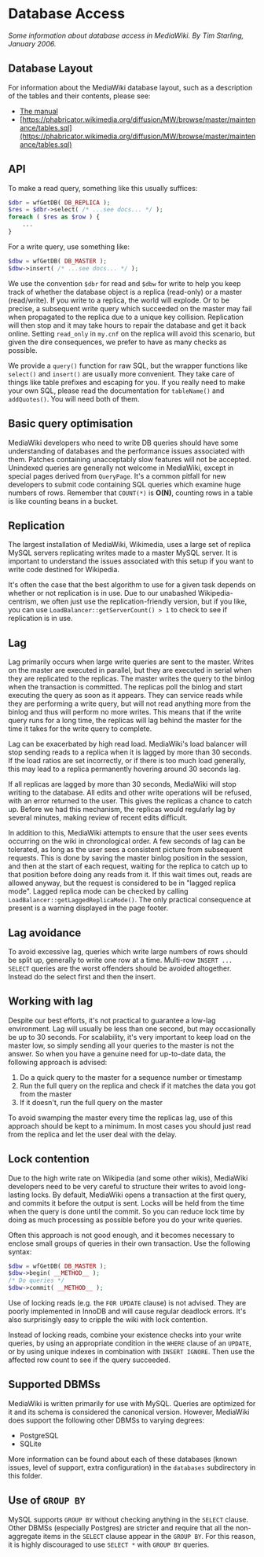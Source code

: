 # Database Access

*Some information about database access in MediaWiki. By Tim Starling, January 2006.*

## Database Layout

For information about the MediaWiki database layout, such as a description of the tables and their contents, please see:

* [The manual](https://www.mediawiki.org/wiki/Manual:Database_layout)
* [https://phabricator.wikimedia.org/diffusion/MW/browse/master/maintenance/tables.sql](https://phabricator.wikimedia.org/diffusion/MW/browse/master/maintenance/tables.sql)


## API

To make a read query, something like this usually suffices:

```php
$dbr = wfGetDB( DB_REPLICA );
$res = $dbr->select( /* ...see docs... */ );
foreach ( $res as $row ) {
	...
}
```

For a write query, use something like:
```php
$dbw = wfGetDB( DB_MASTER );
$dbw->insert( /* ...see docs... */ );
```
We use the convention `$dbr` for read and `$dbw` for write to help you keep track of whether the database object is a replica (read-only) or a master (read/write). If you write to a replica, the world will explode. Or to be precise, a subsequent write query which succeeded on the master may fail when propagated to the replica due to a unique key collision. Replication will then stop and it may take hours to repair the database and get it back online. Setting `read_only` in `my.cnf` on the replica will avoid this scenario, but given the dire consequences, we prefer to have as many checks as possible.

We provide a `query()` function for raw SQL, but the wrapper functions like `select()` and `insert()` are usually more convenient. They take care of things like table prefixes and escaping for you. If you really need to make your own SQL, please read the documentation for `tableName()` and `addQuotes()`. You will need both of them.


## Basic query optimisation

MediaWiki developers who need to write DB queries should have some understanding of databases and the performance issues associated with them. Patches containing unacceptably slow features will not be accepted. Unindexed queries are generally not welcome in MediaWiki, except in special pages derived from `QueryPage`. It's a common pitfall for new developers to submit code containing SQL queries which examine huge numbers of rows. Remember that `COUNT(*)` is **O(N)**, counting rows in a table is like counting beans in a bucket.

## Replication

The largest installation of MediaWiki, Wikimedia, uses a large set of replica MySQL servers replicating writes made to a master MySQL server. It is important to understand the issues associated with this setup if you want to write code destined for Wikipedia.

It's often the case that the best algorithm to use for a given task depends on whether or not replication is in use. Due to our unabashed Wikipedia-centrism, we often just use the replication-friendly version, but if you like, you can use `LoadBalancer::getServerCount() > 1` to check to see if replication is in use.

## Lag

Lag primarily occurs when large write queries are sent to the master. Writes on the master are executed in parallel, but they are executed in serial when they are replicated to the replicas. The master writes the query to the binlog when the transaction is committed. The replicas poll the binlog and start executing the query as soon as it appears. They can service reads while they are performing a write query, but will not read anything more from the binlog and thus will perform no more writes. This means that if the write query runs for a long time, the replicas will lag behind the master for the time it takes for the write query to complete.

Lag can be exacerbated by high read load. MediaWiki's load balancer will stop sending reads to a replica when it is lagged by more than 30 seconds. If the load ratios are set incorrectly, or if there is too much load generally, this may lead to a replica permanently hovering around 30 seconds lag.

If all replicas are lagged by more than 30 seconds, MediaWiki will stop writing to the database. All edits and other write operations will be refused, with an error returned to the user. This gives the replicas a chance to catch up. Before we had this mechanism, the replicas would regularly lag by several minutes, making review of recent edits difficult.

In addition to this, MediaWiki attempts to ensure that the user sees events occurring on the wiki in chronological order. A few seconds of lag can be tolerated, as long as the user sees a consistent picture from subsequent requests. This is done by saving the master binlog position in the session, and then at the start of each request, waiting for the replica to catch up to that position before doing any reads from it. If this wait times out, reads are allowed anyway, but the request is considered to be in "lagged replica mode". Lagged replica mode can be checked by calling `LoadBalancer::getLaggedReplicaMode()`. The only practical consequence at present is a warning displayed in the page footer.

## Lag avoidance

To avoid excessive lag, queries which write large numbers of rows should be split up, generally to write one row at a time. Multi-row `INSERT ... SELECT` queries are the worst offenders should be avoided altogether. Instead do the select first and then the insert.

## Working with lag

Despite our best efforts, it's not practical to guarantee a low-lag environment. Lag will usually be less than one second, but may occasionally be up to 30 seconds. For scalability, it's very important to keep load on the master low, so simply sending all your queries to the master is not the answer. So when you have a genuine need for up-to-date data, the following approach is advised:

1) Do a quick query to the master for a sequence number or timestamp
2) Run the full query on the replica and check if it matches the data you got
from the master
3) If it doesn't, run the full query on the master

To avoid swamping the master every time the replicas lag, use of this approach should be kept to a minimum. In most cases you should just read from the replica and let the user deal with the delay.

## Lock contention

Due to the high write rate on Wikipedia (and some other wikis), MediaWiki developers need to be very careful to structure their writes to avoid long-lasting locks. By default, MediaWiki opens a transaction at the first query, and commits it before the output is sent. Locks will be held from the time when the query is done until the commit. So you can reduce lock time by doing as much processing as possible before you do your write queries.

Often this approach is not good enough, and it becomes necessary to enclose small groups of queries in their own transaction. Use the following syntax:

```php
$dbw = wfGetDB( DB_MASTER );
$dbw->begin( __METHOD__ );
/* Do queries */
$dbw->commit( __METHOD__ );
```

Use of locking reads (e.g. the `FOR UPDATE` clause) is not advised. They are poorly implemented in InnoDB and will cause regular deadlock errors. It's also surprisingly easy to cripple the wiki with lock contention.

Instead of locking reads, combine your existence checks into your write queries, by using an appropriate condition in the `WHERE` clause of an `UPDATE`, or by using unique indexes in combination with `INSERT IGNORE`. Then use the affected row count to see if the query succeeded.

## Supported DBMSs

MediaWiki is written primarily for use with MySQL. Queries are optimized for it and its schema is considered the canonical version. However, MediaWiki does support the following other DBMSs to varying degrees:

* PostgreSQL
* SQLite

More information can be found about each of these databases (known issues, level of support, extra configuration) in the `databases` subdirectory in this folder.

## Use of `GROUP BY`

MySQL supports `GROUP BY` without checking anything in the `SELECT` clause.  Other DBMSs (especially Postgres) are stricter and require that all the  non-aggregate items in the `SELECT` clause appear in the `GROUP BY`. For this reason, it is highly discouraged to use `SELECT *` with `GROUP BY`  queries.

